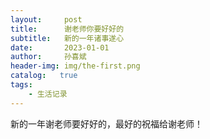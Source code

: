 ```yaml
---
layout:     post
title:      谢老师你要好好的
subtitle:   新的一年诸事遂心
date:       2023-01-01
author:     孙喜斌
header-img: img/the-first.png
catalog:   true
tags:
    - 生活记录
---
```

新的一年谢老师要好好的，最好的祝福给谢老师！

